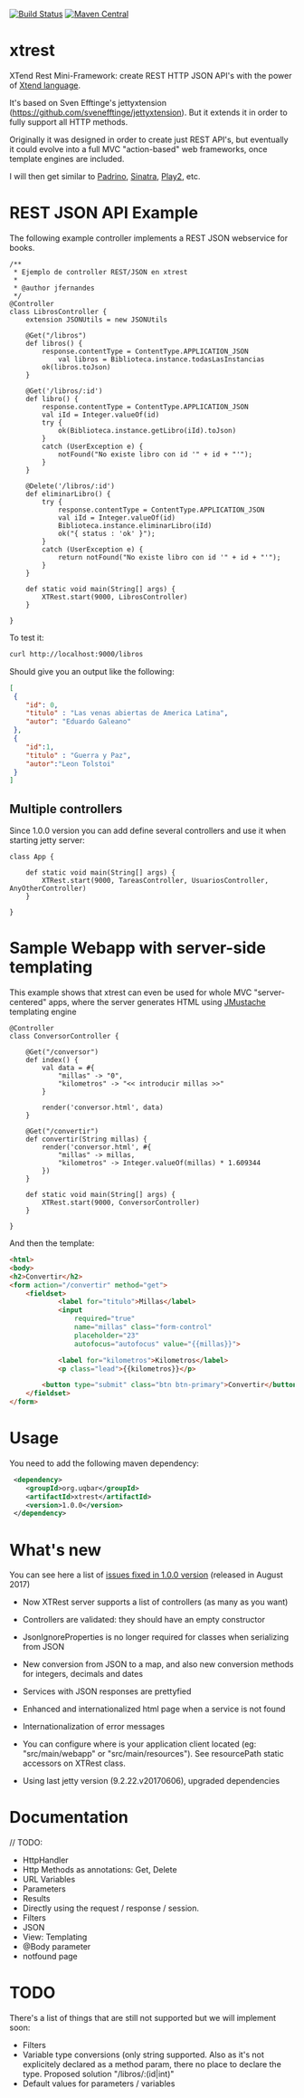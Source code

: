 [![Build Status](https://travis-ci.org/uqbar-project/xtrest.svg?branch=master)](https://travis-ci.org/uqbar-project/xtrest)
[![Maven Central](https://maven-badges.herokuapp.com/maven-central/org.uqbar/xtrest/badge.svg)](https://maven-badges.herokuapp.com/maven-central/org.uqbar/xtrest/)

# xtrest

XTend Rest Mini-Framework: create REST HTTP JSON API's with the power of [Xtend language](http://www.eclipse.org/xtend/).

It's based on Sven Efftinge's jettyxtension (https://github.com/svenefftinge/jettyxtension). But it extends
it in order to fully support all HTTP methods.

Originally it was designed in order to create just REST API's, but eventually it could evolve into a full MVC
"action-based" web frameworks, once template engines are included.

I will then get similar to [Padrino](http://www.padrinorb.com), [Sinatra](http://www.sinatrarb.com), [Play2](https://www.playframework.com), etc.

# REST JSON API Example

The following example controller implements a REST JSON webservice for books.

```xtend
/**
 * Ejemplo de controller REST/JSON en xtrest
 * 
 * @author jfernandes
 */
@Controller
class LibrosController {
	extension JSONUtils = new JSONUtils
	
	@Get("/libros")
	def libros() {
		response.contentType = ContentType.APPLICATION_JSON
    		val libros = Biblioteca.instance.todasLasInstancias
		ok(libros.toJson)
	}
	
	@Get('/libros/:id')
	def libro() {
		response.contentType = ContentType.APPLICATION_JSON
		val iId = Integer.valueOf(id)
    	try {
    		ok(Biblioteca.instance.getLibro(iId).toJson)
    	}
    	catch (UserException e) {
    		notFound("No existe libro con id '" + id + "'");
    	}
    }
    
    @Delete('/libros/:id')
    def eliminarLibro() {
    	try {
    		response.contentType = ContentType.APPLICATION_JSON
    		val iId = Integer.valueOf(id)
    		Biblioteca.instance.eliminarLibro(iId)
    		ok("{ status : 'ok' }");
    	}
    	catch (UserException e) {
    		return notFound("No existe libro con id '" + id + "'");
    	}
    }
	
	def static void main(String[] args) {
		XTRest.start(9000, LibrosController)
	}
	
}
```

To test it:

```bash
curl http://localhost:9000/libros
```

Should give you an output like the following:

```json
[
 {
	"id": 0,
	"titulo" : "Las venas abiertas de America Latina",
	"autor": "Eduardo Galeano"
 },
 {
 	"id":1,
 	"titulo" : "Guerra y Paz",
 	"autor":"Leon Tolstoi"
 }
]
```

## Multiple controllers

Since 1.0.0 version you can add define several controllers and use it when starting jetty server:

```xtend
class App {
	
	def static void main(String[] args) {
		XTRest.start(9000, TareasController, UsuariosController, AnyOtherController)
	}
	
}
```


# Sample Webapp with server-side templating

This example shows that xtrest can even be used for whole MVC "server-centered" apps, where
the server generates HTML using [JMustache](https://github.com/samskivert/jmustache) templating engine

```xtend
@Controller
class ConversorController {
	
	@Get("/conversor")
	def index() {
		val data = #{
			"millas" -> "0",
			"kilometros" -> "<< introducir millas >>"
		}
		
		render('conversor.html', data)
	}
	
	@Get("/convertir")
	def convertir(String millas) {
		render('conversor.html', #{
			"millas" -> millas,
			"kilometros" -> Integer.valueOf(millas) * 1.609344
		})
	}
	
	def static void main(String[] args) {
		XTRest.start(9000, ConversorController)
	}
	
}
```

And then the template:

```html
<html>
<body>
<h2>Convertir</h2>
<form action="/convertir" method="get">
	<fieldset>
			<label for="titulo">Millas</label> 
			<input 
				required="true"
				name="millas" class="form-control" 
				placeholder="23"
				autofocus="autofocus" value="{{millas}}">

			<label for="kilometros">Kilometros</label>
			<p class="lead">{{kilometros}}</p>

		<button type="submit" class="btn btn-primary">Convertir</button>
	</fieldset>
</form>
```


# Usage

You need to add the following maven dependency:

```xml
 <dependency>
	<groupId>org.uqbar</groupId>
	<artifactId>xtrest</artifactId>
  	<version>1.0.0</version>
 </dependency>
```

# What's new

You can see here a list of [issues fixed in 1.0.0 version](https://github.com/uqbar-project/xtrest/milestone/1?closed=1) (released in August 2017)

- Now XTRest server supports a list of controllers (as many as you want)

- Controllers are validated: they should have an empty constructor

- JsonIgnoreProperties is no longer required for classes when serializing from JSON

- New conversion from JSON to a map, and also new conversion methods for integers, decimals and dates  

- Services with JSON responses are prettyfied

- Enhanced and internationalized html page when a service is not found

- Internationalization of error messages

- You can configure where is your application client located (eg: "src/main/webapp" or "src/main/resources"). See resourcePath static accessors on XTRest class.

- Using last jetty version (9.2.22.v20170606), upgraded dependencies	

# Documentation

// TODO:
* HttpHandler
* Http Methods as annotations: Get, Delete
* URL Variables
* Parameters
* Results
* Directly using the request / response / session.
* Filters
* JSON
* View: Templating
* @Body parameter
* notfound page

# TODO

There's a list of things that are still not supported but we will implement soon:

* Filters
* Variable type conversions (only string supported. Also as it's not explicitely declared as a method param, there no place to declare the type. Proposed solution
"/libros/:(id|int)"
* Default values for parameters / variables 

